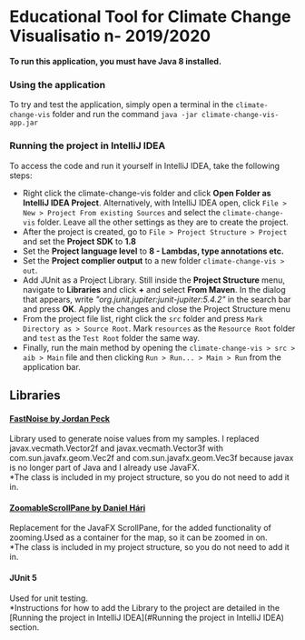 # Educational Tool for Climate Change Visualisatio n- 2019/2020

**To run this application, you must have Java 8 installed.**

### Using the application
To try and test the application, simply open a terminal in the `climate-change-vis` folder and run the command `java -jar climate-change-vis-app.jar`

### Running the project in IntelliJ IDEA

To access the code and run it yourself in IntelliJ IDEA, take the following steps:
- Right click the climate-change-vis folder and click **Open Folder as IntelliJ IDEA Project**. Alternatively, with IntelliJ IDEA open, click `File > New > Project From existing Sources` and select the `climate-change-vis` folder. Leave all the other settings as they are to create the project.
- After the project is created, go to `File > Project Structure > Project` and set the **Project SDK** to **1.8**
- Set the **Project language level** to **8 - Lambdas, type annotations etc.**
- Set the **Project complier output** to a new folder `climate-change-vis > out`.
- Add JUnit as a Project Library. Still inside the **Project Structure** menu, navigate to **Libraries** and click **+** and select **From Maven**. In the dialog that appears, write *"org.junit.jupiter:junit-jupiter:5.4.2"* in the search bar and press **OK**. Apply the changes and close the Project Structure menu 
- From the project file list, right click the `src` folder and press `Mark Directory as > Source Root`. Mark `resources` as the `Resource Root` folder and `test` as the `Test Root` folder the same way.
- Finally, run the main method by opening the `climate-change-vis > src > aib > Main` file and then clicking `Run > Run... > Main > Run` from the application bar.

## Libraries
#### [FastNoise by Jordan Peck](https://github.com/Auburns/FastNoise_Java)
Library used to generate noise values from my samples. I replaced javax.vecmath.Vector2f and javax.vecmath.Vector3f with com.sun.javafx.geom.Vec2f and com.sun.javafx.geom.Vec3f because javax is no longer part of Java and I already use JavaFX.\
*The class is included in my project structure, so you do not need to add it in.

#### [ZoomableScrollPane by Daniel Hári](https://stackoverflow.com/a/44314455)
Replacement for the JavaFX ScrollPane, for the added functionality of zooming.Used as a container for the map, so it can be zoomed in on.\
*The class is included in my project structure, so you do not need to add it in.

#### JUnit 5
Used for unit testing.\
*Instructions for how to add the Library to the project are detailed in the [Running the project in IntelliJ IDEA](#Running the project in IntelliJ IDEA) section.